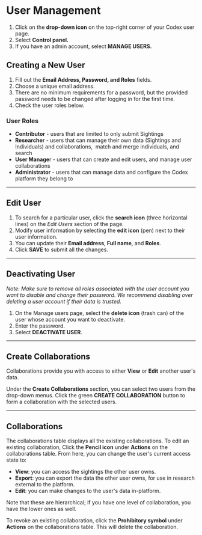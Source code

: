 # User Management

1. Click on the **drop-down icon** on the top-right corner of your Codex user page.
2. Select **Control panel.**
3. If you have an admin account, select **MANAGE USERS.**

## Creating a New User

1. Fill out the **Email Address, Password, and Roles** fields.
2. Choose a unique email address.
3. There are no minimum requirements for a password, but the provided password needs to be changed after logging in for the first time.
4. Check the user roles below.

### User Roles

* **Contributor** \- users that are limited to only submit Sightings
* **Researcher** \- users that can manage their own data \(Sightings and Individuals\) and collaborations\,  match and merge individuals\, and search
* **User Manage**r - users that can create and edit users, and manage user collaborations
* **Administrator** \- users that can manage data and configure the Codex platform they belong to

***

## Edit User

1. To search for a particular user, click the **search icon** (three horizontal lines) on the *Edit Users* section of the page.
2. Modify user information by selecting the **edit icon** (pen) next to their user information.
3. You can update their **Email address**, **Full name**, and **Roles**.
4. Click **SAVE** to submit all the changes.

***

## Deactivating User

*Note: Make sure to remove all roles associated with the user account you want to disable and change their password. We recommend disabling over deleting a user account if their data is trusted.*

1. On the Manage users page, select the **delete icon** (trash can) of the user whose account you want to deactivate.
2. Enter the password.
3. Select **DEACTIVATE USER**.

***

## Create Collaborations

Collaborations provide you with access to either **View** or **Edit** another user's data.

Under the **Create Collaborations** section, you can select two users from the drop-down menus. Click the green **CREATE COLLABORATION** button to form a collaboration with the selected users.

***

## Collaborations

The collaborations table displays all the existing collaborations.
To edit an existing collaboration, Click the **Pencil icon** under **Actions** on the collaborations table. From here, you can change the user's current access state to:

* **View**: you can access the sightings the other user owns.
* **Export**: you can export the data the other user owns, for use in research external to the platform.
* **Edit**: you can make changes to the user's data in-platform.

Note that these are hierarchical; if you have one level of collaboration, you have the lower ones as well.

To revoke an existing collaboration, click the **Prohibitory symbol** under **Actions** on the collaborations table. This will delete the collaboration.